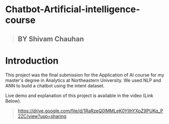 # Chatbot-Artificial-intelligence-course
>## BY Shivam Chauhan

# Introduction
This project was the final submission for the Application of AI course for my master's degree in Analytics at Northeastern University. We used NLP and ANN to build a chatbot using the intent dataset.

Live demo and explanation of this project is available in the video (Link Below). 
> https://drive.google.com/file/d/1RaRzeQ0lMMLeK0YIlhYXpZ9PUKq_P2ZC/view?usp=sharing
